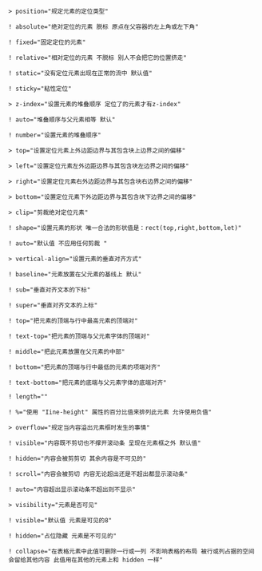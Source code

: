 `> position="规定元素的定位类型"`

`! absolute="绝对定位的元素 脱标 原点在父容器的左上角或左下角"`

`! fixed="固定定位的元素"`

`! relative="相对定位的元素 不脱标 别人不会把它的位置挤走"`

`! static="没有定位元素出现在正常的流中 默认值"`

`! sticky="粘性定位"`

`> z-index="设置元素的堆叠顺序 定位了的元素才有z-index"`

`! auto="堆叠顺序与父元素相等 默认"`

`! number="设置元素的堆叠顺序"`

`> top="设置定位元素上外边距边界与其包含块上边界之间的偏移"`

`> left="设置定位元素左外边距边界与其包含块左边界之间的偏移"`

`> right="设置定位元素右外边距边界与其包含块右边界之间的偏移"`

`> bottom="设置定位元素下外边距边界与其包含块下边界之间的偏移"`

`> clip="剪裁绝对定位元素"`

`! shape="设置元素的形状 唯一合法的形状值是：rect(top,right,bottom,let)"`

`! auto="默认值 不应用任何剪裁 "`

`> vertical-align="设置元素的垂直对齐方式"`

`! baseline="元素放置在父元素的基线上 默认"`

`! sub="垂直对齐文本的下标"`

`! super="垂直对齐文本的上标"`

`! top="把元素的顶端与行中最高元素的顶端对"`

`! text-top="把元素的顶端与父元素字体的顶端对"`

`! middle="把此元素放置在父元素的中部"`

`! bottom="把元素的顶端与行中最低的元素的项端对齐"`

`! text-bottom="把元素的底端与父元素字体的底端对齐"`

`! length=""`

`! %="使用 "Iine-height" 属性的百分比值来排列此元素 允许使用负值"`

`> overflow="规定当内容溢出元素框时发生的事情"`

`! visible="内容既不剪切也不撑开滚动条 呈现在元素框之外 默认值"`

`! hidden="内容会被剪剪切 其余内容是不可见的"`

`! scroll="内容会被剪切 内容无论超出还是不超出都显示滚动条"`

`! auto="内容超出显示滚动条不超出则不显示"`

`> visibility="元素是否可见"`

`! visible="默认值 元素是可见的8"`

`! hidden="占位隐藏 元素是不可见的"`

`! collapse="在表格元素中此值可删除一行或一列 不影响表格的布局 被行或列占据的空间会留给其他内容 此值用在其他的元素上和 hidden 一样"`
